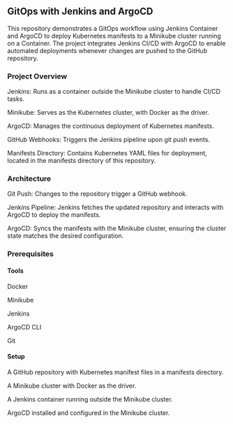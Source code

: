 ## GitOps with Jenkins and ArgoCD

This repository demonstrates a GitOps workflow using Jenkins Container and ArgoCD to deploy Kubernetes manifests to a Minikube cluster running on a Container. The project integrates Jenkins CI/CD with ArgoCD to enable automated deployments whenever changes are pushed to the GitHub repository.

### Project Overview

Jenkins: Runs as a container outside the Minikube cluster to handle CI/CD tasks.

Minikube: Serves as the Kubernetes cluster, with Docker as the driver.

ArgoCD: Manages the continuous deployment of Kubernetes manifests.

GitHub Webhooks: Triggers the Jenkins pipeline upon git push events.

Manifests Directory: Contains Kubernetes YAML files for deployment, located in the manifests directory of this repository.


### Architecture

Git Push: Changes to the repository trigger a GitHub webhook.

Jenkins Pipeline: Jenkins fetches the updated repository and interacts with ArgoCD to deploy the manifests.

ArgoCD: Syncs the manifests with the Minikube cluster, ensuring the cluster state matches the desired configuration.


### Prerequisites

#### Tools

Docker

Minikube

Jenkins

ArgoCD CLI

Git


#### Setup

A GitHub repository with Kubernetes manifest files in a manifests directory.

A Minikube cluster with Docker as the driver.

A Jenkins container running outside the Minikube cluster.

ArgoCD installed and configured in the Minikube cluster.
